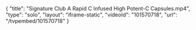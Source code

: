 {
    "title": "Signature Club A Rapid C Infused High Potent-C Capsules.mp4",
    "type": "solo",
    "layout": "iframe-static",
    "videoId": "101570718",
    "url": "\/tvpembed\/101570718"
}